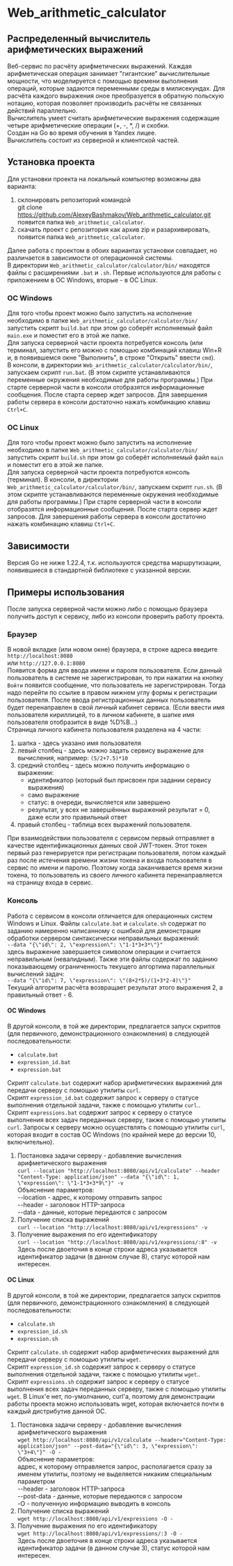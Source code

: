 # Web_arithmetic_calculator
## Распределенный вычислитель арифметических выражений
Веб-сервис по расчёту арифметических выражений. Каждая арифметическая операция занимает "гигантские" вычислительные мощности, что моделируется с помощью времени выполнения операций, которые задаются переменными среды в милисекундах.
Для расчёта каждого выражения оное преобразуется в обратную польскую нотацию, которая позволяет производить расчёты не связанных действий параллельно.<br>
Вычислитель умеет считать арифметические выражения содержащие четыре арифметические операции (+, -, *, /) и скобки.<br>
Создан на Go во время обучения в Yandex лицее.<br>
Вычислитель состоит из серверной и клиентской частей.

## Установка проекта
Для установки проекта на локальный компьютер возможны два варианта:
1) склонировать репозиторий командой<br>
git clone https://github.com/AlexeyBashmakov/Web_arithmetic_calculator.git<br>
появится папка `Web_arithmetic_calculator`.
2) скачать проект с репозитория как архив zip и разархивировать, появится папка `Web_arithmetic_calculator`.

Далее работа с проектом в обоих вариантах установки совпадает, но различается в зависимости от операционной системы.<br>
В директории `Web_arithmetic_calculator/calculator/bin/` находятся файлы с расширениями `.bat` и `.sh`. Первые используются для работы с приложением в ОС Windows, вторые - в ОС Linux.
### ОС Windows
Для того чтобы проект можно было запустить на исполнение необходимо в папке `Web_arithmetic_calculator/calculator/bin/`
запустить скрипт `build.bat` при этом go соберёт исполняемый файл `main.exe` и поместит его в этой же папке.<br>
Для запуска серверной части проекта потребуется консоль (или терминал, запустить его можно с помощью комбинаций клавиш Win+R и, 
в появившемся окне "Выполнить", в строке "Открыть" ввести `cmd`).<br> 
В консоли, в директории `Web_arithmetic_calculator/calculator/bin/`, запускаем скрипт `run.bat`. 
(В этом скрипте устанавливаются переменные окружения необходимые для работы программы.) 
При старте серверной части в консоли отобразятся информационные сообщения. После старта сервер ждет запросов. Для завершения 
работы сервера в консоли достаточно нажать комбинацию клавиш `Ctrl+C`.<br>

### ОС Linux
Для того чтобы проект можно было запустить на исполнение необходимо в папке `Web_arithmetic_calculator/calculator/bin/`
запустить скрипт `build.sh` при этом go соберёт исполняемый файл `main` и поместит его в этой же папке.<br>
Для запуска серверной части проекта потребуются консоль (терминал). В консоли, в директории `Web_arithmetic_calculator/calculator/bin/`, запускаем скрипт `run.sh`. 
(В этом скрипте устанавливаются переменные окружения необходимые для работы программы.) 
При старте серверной части в консоли отобразятся информационные сообщения. После старта сервер ждет запросов. Для завершения 
работы сервера в консоли достаточно нажать комбинацию клавиш `Ctrl+C`.

## Зависимости
Версия Go не ниже 1.22.4, т.к. используются средства маршрутизации, появившиеся в стандартной библиотеке с указанной версии.

## Примеры использования
После запуска серверной части можно либо с помощью браузера получить доступ к сервису, либо из консоли проверить работу проекта.
### Браузер
В новой вкладке (или новом окне) браузера, в строке адреса введите<br>
`http://localhost:8080`<br>
или
`http://127.0.0.1:8080`<br>
Появится форма для ввода имени и пароля пользователя. Если данный пользователь в системе не зарегистрирован, то при нажатии на кнопку `Войти` появится сообщение, что пользователь не зарегистрирован.
Тогда надо перейти по ссылке в правом нижнем углу формы к регистрации пользователя. После ввода регистрационных данных пользователь будет перенаправлен в свой личный кабинет сервиса. (Если ввести 
имя пользователя кириллицей, то в личном кабинете, в шапке имя пользователя отобразится в виде %D%B...)<br>
Страница личного кабинета пользователя разделена на 4 части:
1. шапка - здесь указано имя пользователя
2. левый столбец - здесь можно задать сервису выражение для вычисления, например: `(5/2+7.5)*10`
3. средний столбец - здесь можно получить информацию о выражении:
   - идентификатор (который был присвоен при задании сервису выражения)
   - само выражение
   - статус: в очереди, вычисляется или завершено
   - результат, у всех не завершённых выражений результат = 0, даже если это правильный ответ
4. правый столбец - таблица всех выражений пользователя.

При взаимодействии пользователя с сервисом первый отправляет в качестве идентификационных данных свой JWT-токен. Этот токен первый раз генерируется при регистрации пользователя, 
потом каждый раз после истечения времени жизни токена и входа пользователя в сервис по имени и паролю. Поэтому когда заканчивается время жизни токена, то пользователь из своего личного кабинета 
перенаправляется на страницу входа в сервис.

### Консоль
Работа с сервисом в консоли отличается для операционных систем Windows и Linux.
Файлы `calculate.bat` и `calculate.sh` содержат по заданию намеренно написанному с ошибкой для демонстрации обработки сервером синтаксически неправильных выражений:<br>
`--data "{\"id\": 2, \"expression\": \"1-1*3+3*\"}"`<br>
здесь выражение завершается символом операции и считается неправильным (невалидным). Также эти файлы содержат по заданию показывающему ограниченность текущего алгортима 
параллельных вычислений задач:<br>
`--data "{\"id\": 7, \"expression\": \"(8+2*5)/(1+3*2-4)\"}"`<br>
Текущий алгоритм расчёта возвращает результат этого выражения 2, а правильный ответ - 6.
#### ОС Windows

В другой консоли, в той же директории, предлагается запуск скриптов (для первичного, демонстрационного 
ознакомления) в следующей последовательности:
 - `calculate.bat`
 - `expression_id.bat`
 - `expression.bat`

Скрипт `calculate.bat` содержит набор арифметических выражений для передачи серверу с помощью утилиты `curl`.<br>
Скрипт `expression_id.bat` содержит запрос к серверу о статусе выполнения отдельной задачи, также с помощью утилиты `curl`..<br>
Скрипт `expressions.bat` содержит запрос к серверу о статусе выполнения всех задач переданных серверу, также с помощью утилиты `curl`.
Запросы к серверу можно осуществлять с помощью утилиты `curl`, которая входит в состав ОС Windows (по крайней мере до версии 10, включительно).
1) Постановка задачи серверу - добавление вычисления арифметического выражения<br>
`curl --location "http://localhost:8080/api/v1/calculate" --header "Content-Type: application/json" --data "{\"id\": 1, \"expression\": \"1-1*3+3*9\"}" -v`<br>
Объяснение параметров:<br>
--location - адрес, к которому отправить запрос<br>
--header - заголовок HTTP-запроса<br>
--data - данные, которые передаются с запросом<br>
2) Получение списка выражений<br>
`curl --location "http://localhost:8080/api/v1/expressions" -v`
3) Получение выражения по его идентификатору<br>
`curl --location "http://localhost:8080/api/v1/expressions/:8" -v`<br>
Здесь после двоеточия в конце строки адреса указывается идентификатор задачи (в данном случае 8), статус которой нам интересен.

#### ОС Linux
В другой консоли, в той же директории, предлагается запуск скриптов (для первичного, демонстрационного 
ознакомления) в следующей последовательности:
 - `calculate.sh`
 - `expression_id.sh`
 - `expression.sh`

Скрипт `calculate.sh` содержит набор арифметических выражений для передачи серверу с помощью утилиты `wget`.<br>
Скрипт `expression_id.sh` содержит запрос к серверу о статусе выполнения отдельной задачи, также с помощью утилиты `wget`..<br>
Скрипт `expressions.sh` содержит запрос к серверу о статусе выполнения всех задач переданных серверу, также с помощью утилиты `wget`.
В Linux'е нет, по-умолчанию, curl'а, поэтому для демонстрации работы проекта можно использовать wget, которая включается почти в каждый дистрибутив данной ОС.
1) Постановка задачи серверу - добавление вычисления арифметического выражения<br>
`wget http://localhost:8080/api/v1/calculate --header="Content-Type: application/json" --post-data="{\"id\": 3, \"expression\": \"3+4\"}" -O -`<br>
Объяснение параметров:<br>
адрес, к которому отправляется запрос, располагается сразу за именем утилиты, поэтому не выделяется никаким специальным параметром<br>
--header - заголовок HTTP-запроса<br>
--post-data - данные, которые передаются с запросом<br>
-O - полученную информацию выводить в консоль
2) Получение списка выражений<br>
`wget http://localhost:8080/api/v1/expressions -O -`
3) Получение выражения по его идентификатору<br>
`wget http://localhost:8080/api/v1/expressions/:3 -O -`<br>
Здесь после двоеточия в конце строки адреса указывается идентификатор задачи (в данном случае 3), статус которой нам интересен.
